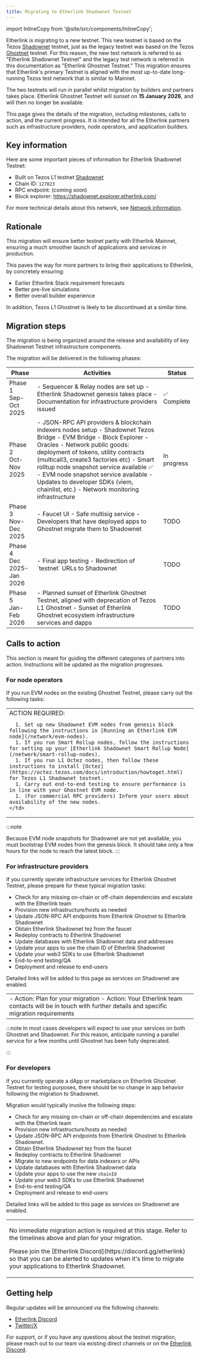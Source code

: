 ```yaml
---
title: Migrating to Etherlink Shadownet Testnet
---
```


import InlineCopy from '@site/src/components/InlineCopy';

Etherlink is migrating to a new testnet.
This new testnet is based on the Tezos [Shadownet](https://teztnets.com/shadownet-about) testnet, just as the legacy testnet was based on the Tezos [Ghostnet](https://teztnets.com/ghostnet-about) testnet.
For this reason, the new test network is referred to as "Etherlink Shadownet Testnet" and the legacy test network is referred in this documentation as "Etherlink Ghostnet Testnet."
This migration ensures that Etherlink's primary Testnet is aligned with the most up-to-date long-running Tezos test network that is similar to Mainnet.

The two testnets will run in parallel whilst migration by builders and partners takes place.
Etherlink Ghostnet Testnet will sunset on **15 January 2026**, and will then no longer be available.

This page gives the details of the migration, including milestones, calls to action, and the current progress.
It is intended for all the Etherlink partners such as infrastructure providers, node operators, and application builders.

## Key information

Here are some important pieces of information for Etherlink Shadownet Testnet:

- Built on Tezos L1 testnet [Shadownet](https://teztnets.com/shadownet-about)
- Chain ID: `127823`
- RPC endpoint: <InlineCopy code="https://node.shadownet.etherlink.com" /> (coming soon)
- Block explorer: <a href="https://shadownet.explorer.etherlink.com/">https://shadownet.explorer.etherlink.com/</a>

For more technical details about this network, see [Network information](/get-started/network-information).

## Rationale

This migration will ensure better testnet parity with Etherlink Mainnet, ensuring a much smoother launch of applications and services in production.

This paves the way for more partners to bring their applications to Etherlink, by concretely ensuring:

- Earlier Etherlink Stack requirement forecasts
- Better pre-live simulations
- Better overall builder experience

In addition, Tezos L1 Ghostnet is likely to be discontinued at a similar time.

## Migration steps

The migration is being organized around the release and availability of key Shadownet Testnet infrastructure components.

The migration will be delivered in the following phases:

<table class="customTableContainer">
  <thead>
    <tr>
      <th>Phase</th>
      <th>Activities</th>
      <th>Status</th>
    </tr>
  </thead>
  <tbody>
    <tr>
      <td>
        Phase 1<br />Sep-Oct 2025
      </td>
      <td>
        - Sequencer & Relay nodes are set up
        - Etherlink Shadownet genesis takes place
        - Documentation for infrastructure providers issued
      </td>
      <td>✅ Complete</td>
    </tr>
    <tr>
      <td>
        Phase 2<br />Oct-Nov 2025
      </td>
      <td>
        - JSON-RPC API providers & blockchain indexers nodes setup
        - Shadownet Tezos Bridge
        - EVM Bridge
        - Block Explorer
        - Oracles
        - Network public goods: deployment of tokens, utility contracts (multicall3, create3 factories etc)
        - Smart rolltup node snapshot service available ✅
        - EVM node snapshot service available
        - Updates to developer SDKs (viem, chainlist, etc.)
        - Network monitoring infrastructure
      </td>
      <td>In progress</td>
    </tr>
    <tr>
      <td>
        Phase 3<br />Nov-Dec 2025
      </td>
      <td>
        - Faucet UI
        - Safe multisig service
        - Developers that have deployed apps to Ghostnet migrate them to Shadownet
      </td>
      <td>TODO</td>
    </tr>
    <tr>
      <td>
        Phase 4<br />Dec 2025-Jan 2026
      </td>
      <td>
        - Final app testing
        - Redirection of `testnet` URLs to Shadownet
      </td>
      <td>TODO</td>
    </tr>
    <tr>
      <td>
        Phase 5<br />Jan-Feb 2026
      </td>
      <td>
        - Planned sunset of Etherlink Ghostnet Testnet, aligned with deprecation of Tezos L1 Ghostnet
        - Sunset of Etherlink Ghostnet ecosystem infrastructure services and dapps
      </td>
      <td>TODO</td>
    </tr>
  </tbody>
</table>

## Calls to action

This section is meant for guiding the different categories of partners into action.
Instructions will be updated as the migration progresses.

### For node operators

If you run EVM nodes on the existing Ghostnet Testnet, please carry out the following tasks:

<table>
  <tr>
    <td>
      ACTION REQUIRED:

      1. Set up new Shadownet EVM nodes from genesis block following the instructions in [Running an Etherlink EVM node](/network/evm-nodes).
      1. If you run Smart Rollup nodes, follow the instructions for setting up your [Etherlink Shadownet Smart Rollup Node](/network/smart-rollup-nodes).
      1. If you run L1 Octez nodes, then follow these instructions to install [Octez](https://octez.tezos.com/docs/introduction/howtoget.html) for Tezos L1 Shadownet testnet.
      1. Carry out end-to-end testing to ensure performance is in line with your Ghostnet EVM node.
      1. (For commercial RPC providers) Inform your users about availability of the new nodes.
    </td>
  </tr>
</table>

:::note

Because EVM node snapshots for Shadownet are not yet available, you must bootstrap EVM nodes from the genesis block.
It should take only a few hours for the node to reach the latest block.
:::

### For infrastructure providers

If you currently operate infrastructure services for Etherlink Ghostnet Testnet, please prepare for these typical migration tasks:

- Check for any missing on-chain or off-chain dependencies and escalate with the Etherlink team
- Provision new infrastructure/hosts as needed
- Update JSON-RPC API endpoints from Etherlink Ghostnet to Etherlink Shadownet
- Obtain Etherlink Shadownet tez from the faucet
- Redeploy contracts to Etherlink Shadownet
- Update databases with Etherlink Shadownet data and addresses
- Update your apps to use the chain ID of Etherlink Shadownet
- Update your web3 SDKs to use Etherlink Shadownet
- End-to-end testing/QA
- Deployment and release to end-users

Detailed links will be added to this page as services on Shadownet are enabled.

<table>
  <tr>
    <td>
      - Action: Plan for your migration
      - Action: Your Etherlink team contacts will be in touch with further details and specific migration requirements
    </td>
  </tr>
</table>

:::note
In most cases developers will expect to use your services on both Ghostnet and Shadownet.
For this reason, anticipate running a parallel service for a few months until Ghostnet has been fully deprecated.

:::

### For developers

If you currently operate a dApp or marketplace on Etherlink Ghostnet Testnet for testing purposes, there should be no change in app behavior following the migration to Shadownet.

Migration would typically involve the following steps:

- Check for any missing on-chain or off-chain dependencies and escalate with the Etherlink team
- Provision new infrastructure/hosts as needed
- Update JSON-RPC API endpoints from Etherlink Ghostnet to Etherlink Shadownet.
- Obtain Etherlink Shadownet tez from the faucet
- Redeploy contracts to Etherlink Shadownet
- Migrate to new endpoints for data indexers or APIs
- Update databases with Etherlink Shadownet data
- Update your apps to use the new `chainId`
- Update your web3 SDKs to use Etherlink Shadownet
- End-to-end testing/QA
- Deployment and release to end-users

Detailed links will be added to this page as services on Shadownet are enabled.

<table>
  <tr>
    <td>
      <p>No immediate migration action is required at this stage.
      Refer to the timelines above and plan for your migration.</p>
      <p>Please join the [Etherlink Discord](https://discord.gg/etherlink) so that you can be alerted to updates when it's time to migrate your applications to Etherlink Shadownet.</p>
    </td>
  </tr>
</table>

## Getting help

Regular updates will be announced via the following channels:
- [Etherlink Discord](https://discord.gg/etherlink)
- [Twitter/X](https://x.com/etherlink)

For support, or if you have any questions about the testnet migration, please reach out to our team via existing direct channels or on the [Etherlink Discord](https://discord.gg/etherlink).